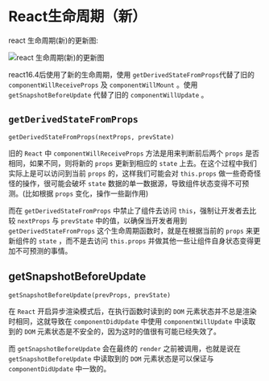 # React生命周期（新）

react 生命周期(新)的更新图:

![react 生命周期(新)的更新图](/blog/images/react/2.png)

react16.4后使用了新的生命周期，使用 `getDerivedStateFromProps`代替了旧的 `componentWillReceiveProps` 及 `componentWillMount` 。使用 `getSnapshotBeforeUpdate` 代替了旧的 `componentWillUpdate` 。

## `getDerivedStateFromProps`

`getDerivedStateFromProps(nextProps, prevState)`

旧的 `React` 中 `componentWillReceiveProps` 方法是用来判断前后两个 `props` 是否相同，如果不同，则将新的 `props` 更新到相应的 `state` 上去。在这个过程中我们实际上是可以访问到当前 `props` 的，这样我们可能会对 `this.props` 做一些奇奇怪怪的操作，很可能会破坏 `state` 数据的单一数据源，导致组件状态变得不可预测。(比如根据 `props` 变化，操作一些副作用)

而在 `getDerivedStateFromProps` 中禁止了组件去访问 `this`，强制让开发者去比较 `nextProps` 与 `prevState` 中的值，以确保当开发者用到  `getDerivedStateFromProps` 这个生命周期函数时，就是在根据当前的 `props` 来更新组件的 `state` ，而不是去访问 `this.props` 并做其他一些让组件自身状态变得更加不可预测的事情。

## getSnapshotBeforeUpdate

`getSnapshotBeforeUpdate(prevProps, prevState)`

在 `React` 开启异步渲染模式后，在执行函数时读到的 `DOM` 元素状态并不总是渲染时相同，这就导致在 `componentDidUpdate` 中使用 `componentWillUpdate` 中读取到的 `DOM` 元素状态是不安全的，因为这时的值很有可能已经失效了。

而 `getSnapshotBeforeUpdate` 会在最终的 `render` 之前被调用，也就是说在 `getSnapshotBeforeUpdate` 中读取到的 `DOM` 元素状态是可以保证与 `componentDidUpdate` 中一致的。
